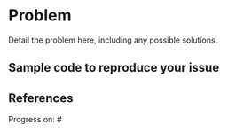 <!-- Love react-ace? Please consider supporting our collective: 👉  https://opencollective.com/react-ace/donate -->
# Problem

Detail the problem here, including any possible solutions.

## Sample code to reproduce your issue


## References

Progress on: #
